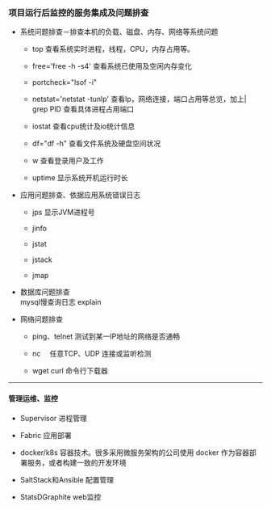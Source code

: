 

### 项目运行后监控的服务集成及问题排查

- 系统问题排查－排查本机的负载、磁盘、内存、网络等系统问题
  - top
    查看系统实时进程，线程，CPU，内存占用等。

  - free='free -h -s4'
    查看系统已使用及空闲内存变化

  - portcheck="lsof -i"
  - netstat='netstat -tunlp'
    查看Ip，网络连接，端口占用等总览，加上| grep PID 查看具体进程占用端口

  - iostat
    查看cpu统计及io统计信息

  - df="df -h"
    查看文件系统及硬盘空间状况

  - w
    查看登录用户及工作

  - uptime
    显示系统开机运行时长

- 应用问题排查、依据应用系统错误日志
  - jps 
    显示JVM进程号

  - jinfo

  - jstat

  - jstack

  - jmap

- 数据库问题排查  
  mysql慢查询日志
  explain

- 网络问题排查  
  - ping、telnet
    测试到某一IP地址的网络是否通畅
    
  - nc　
    任意TCP、UDP 连接或监听检测

  - wget curl
    命令行下载器

---


#### 管理运维、监控

- Supervisor
  进程管理

- Fabric
  应用部署

- docker/k8s 
  容器技术。很多采用微服务架构的公司使用 docker 作为容器部署服务，或者构建一致的开发环境

- SaltStack和Ansible
  配置管理

- StatsDGraphite
  web监控

